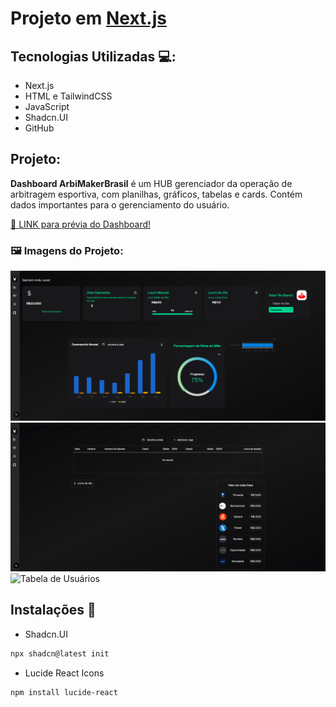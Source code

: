 # Projeto em [Next.js](https://nextjs.org)

## Tecnologias Utilizadas 💻:

- Next.js
- HTML e TailwindCSS
- JavaScript
- Shadcn.UI
- GitHub

## Projeto:

**Dashboard ArbiMakerBrasil** é um HUB gerenciador da operação de arbitragem esportiva, com planilhas, gráficos, tabelas e cards. Contém dados importantes para o gerenciamento do usuário.

[🔗 LINK para prévia do Dashboard!](https://youtu.be/F52lYQiOvwU)

### 🖼️ Imagens do Projeto:

![Painel Principal](./public/fotos/Dashboard-painel.png)
![Tabela de Jogos](./public/fotos/Dashboard-jogos.png)
![Tabela de Usuários](./public/fotos/Dashboard-usuários.png)

## Instalações 🚀

- Shadcn.UI
```bash
npx shadcn@latest init
```
- Lucide React Icons
```bash
npm install lucide-react
```